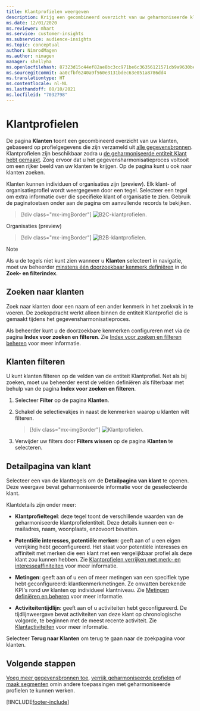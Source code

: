 ```yaml
---
title: Klantprofielen weergeven
description: Krijg een gecombineerd overzicht van uw geharmoniseerde klantgegevens.
ms.date: 12/01/2020
ms.reviewer: mhart
ms.service: customer-insights
ms.subservice: audience-insights
ms.topic: conceptual
author: NimrodMagen
ms.author: nimagen
manager: shellyha
ms.openlocfilehash: 87323d15c44ef82ae8bc3cc971be6c36356121571cb9a9630be699ac2d157bf6
ms.sourcegitcommit: aa0cfbf6240a9f560e3131bdec63e051a8786dd4
ms.translationtype: HT
ms.contentlocale: nl-NL
ms.lasthandoff: 08/10/2021
ms.locfileid: "7032798"
---
```

# <a name="customer-profiles"></a>Klantprofielen

De pagina **Klanten** toont een gecombineerd overzicht van uw klanten, gebaseerd op profielgegevens die zijn verzameld uit [alle gegevensbronnen](data-sources.md). Klantprofielen zijn beschikbaar zodra u [de geharmoniseerde entiteit Klant hebt gemaakt](data-unification.md). Zorg ervoor dat u het gegevensharmonisatieproces voltooit om een rijker beeld van uw klanten te krijgen. Op de pagina kunt u ook naar klanten zoeken.

Klanten kunnen individuen of organisaties zijn (preview). Elk klant- of organisatieprofiel wordt weergegeven door een tegel. Selecteer een tegel om extra informatie over die specifieke klant of organisatie te zien. Gebruik de paginatoetsen onder aan de pagina om aanvullende records te bekijken.

> [!div class="mx-imgBorder"] 
> ![B2C-klantprofielen.](media/profiles-customers.png "B2C-klantprofielen")

Organisaties (preview)
> [!div class="mx-imgBorder"] 
> ![B2B-klantprofielen.](media/profile-customers-b2b.png "B2B-klantprofielen")

> [!NOTE]
> Als u de tegels niet kunt zien wanneer u **Klanten** selecteert in navigatie, moet uw beheerder [minstens één doorzoekbaar kenmerk definiëren](search-filter-index.md) in de **Zoek- en filterindex**.

## <a name="search-for-customers"></a>Zoeken naar klanten

Zoek naar klanten door een naam of een ander kenmerk in het zoekvak in te voeren. De zoekopdracht werkt alleen binnen de entiteit Klantprofiel die is gemaakt tijdens het gegevensharmonisatieproces.

Als beheerder kunt u de doorzoekbare kenmerken configureren met via de pagina **Index voor zoeken en filteren**. Zie [Index voor zoeken en filteren beheren](search-filter-index.md) voor meer informatie.

## <a name="filter-customers"></a>Klanten filteren

U kunt klanten filteren op de velden van de entiteit Klantprofiel. Net als bij zoeken, moet uw beheerder eerst de velden definiëren als filterbaar met behulp van de pagina **Index voor zoeken en filteren**.

1. Selecteer **Filter** op de pagina **Klanten**.

2. Schakel de selectievakjes in naast de kenmerken waarop u klanten wilt filteren.

   > [!div class="mx-imgBorder"] 
   > ![Klantprofielen.](media/profiles-customers3.png "Klantprofielen")

3. Verwijder uw filters door **Filters wissen** op de pagina **Klanten** te selecteren.

##  <a name="customer-details-page"></a>Detailpagina van klant

Selecteer een van de klanttegels om de **Detailpagina van klant** te openen. Deze weergave bevat geharmoniseerde informatie voor de geselecteerde klant.

Klantdetails zijn onder meer:

-   **Klantprofieltegel**: deze tegel toont de verschillende waarden van de geharmoniseerde klantprofielentiteit. Deze details kunnen een e-mailadres, naam, woonplaats, enzovoort bevatten. 

-   **Potentiële interesses, potentiële merken**: geeft aan of u een eigen verrijking hebt geconfigureerd. Het staat voor potentiële interesses en affiniteit met merken die een klant met een vergelijkbaar profiel als deze klant zou kunnen hebben. Zie [Klantprofielen verrijken met merk- en interesseaffiniteiten](enrichment-microsoft.md) voor meer informatie.

-   **Metingen**: geeft aan of u een of meer metingen van een specifiek type hebt geconfigureerd: klantkenmerkmetingen. Ze omvatten berekende KPI's rond uw klanten op individueel klantniveau. Zie [Metingen definiëren en beheren](measures.md) voor meer informatie.

-   **Activiteitentijdlijn**: geeft aan of u activiteiten hebt geconfigureerd. De tijdlijnweergave bevat activiteiten van deze klant op chronologische volgorde, te beginnen met de meest recente activiteit. Zie [Klantactiviteiten](activities.md) voor meer informatie.

Selecteer **Terug naar Klanten** om terug te gaan naar de zoekpagina voor klanten.

## <a name="next-steps"></a>Volgende stappen

[Voeg meer gegevensbronnen toe](data-sources.md), [verrijk geharmoniseerde profielen](enrichment-hub.md) of [maak segmenten](segments.md) omin andere toepassingen met geharmoniseerde profielen te kunnen werken.


[!INCLUDE[footer-include](../includes/footer-banner.md)]
